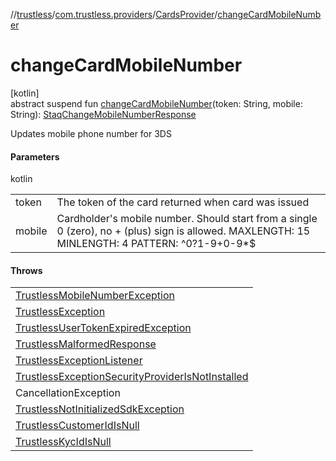 //[trustless](../../../index.md)/[com.trustless.providers](../index.md)/[CardsProvider](index.md)/[changeCardMobileNumber](change-card-mobile-number.md)

# changeCardMobileNumber

[kotlin]\
abstract suspend fun [changeCardMobileNumber](change-card-mobile-number.md)(token: String, mobile: String): [StaqChangeMobileNumberResponse](../../com.trustless.requests.cards/-staq-change-mobile-number-response/index.md)

Updates mobile phone number for 3DS

#### Parameters

kotlin

| | |
|---|---|
| token | The token of the card returned when card was issued |
| mobile | Cardholder's mobile number. Should start from a single 0 (zero), no + (plus) sign is allowed. MAXLENGTH: 15 MINLENGTH: 4 PATTERN: ^0?1-9+0-9*$ |

#### Throws

| |
|---|
| [TrustlessMobileNumberException](../../com.trustless.exceptions/-trustless-mobile-number-exception/index.md) |
| [TrustlessException](../../com.trustless.exceptions/-trustless-exception/index.md) | Is thrown when the server returns custom error, or when error was not expected by the SDK |
| [TrustlessUserTokenExpiredException](../../com.trustless.exceptions/-trustless-user-token-expired-exception/index.md) | Is thrown when the token expires, either due to time period or server forced expiration |
| [TrustlessMalformedResponse](../../com.trustless.exceptions/-trustless-malformed-response/index.md) | Is thrown when server returned unexpected format of the data |
| [TrustlessExceptionListener](../../com.trustless.exceptions/-trustless-exception-listener/index.md) | Is thrown when developer has not set security listener |
| [TrustlessExceptionSecurityProviderIsNotInstalled](../../com.trustless.exceptions/-trustless-exception-security-provider-is-not-installed/index.md) | Is thrown when user's device doesn't have a security provider |
| CancellationException | Is thrown usually when the developer cancels the coroutine |
| [TrustlessNotInitializedSdkException](../../com.trustless.exceptions/-trustless-not-initialized-sdk-exception/index.md) | Is thrown when trying to access this method while sdk is not initialized |
| [TrustlessCustomerIdIsNull](../../com.trustless.exceptions/-trustless-customer-id-is-null/index.md) | Is thrown when customer id is required for a request but customer id is null |
| [TrustlessKycIdIsNull](../../com.trustless.exceptions/-trustless-kyc-id-is-null/index.md) | Is thrown when kyc id is required for a request but kyc id is null |
